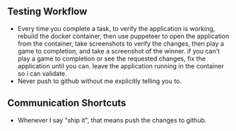 ## Testing Workflow
- Every time you complete a task, to verify the application is working, rebuild the docker container, then use puppeteer to open the application from the container, take screenshots to verify the changes, then play a game to completion, and take a screenshot of the winner.  if you can't play a game to completion or see the requested changes, fix the application until you can.  leave the application running in the container so i can validate.
- Never push to github without me explicitly telling you to.

## Communication Shortcuts
- Whenever I say "ship it", that means push the changes to github.
